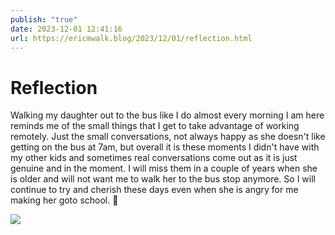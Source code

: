 ```yaml
---
publish: "true"
date: 2023-12-01 12:41:16
url: https://ericmwalk.blog/2023/12/01/reflection.html
---
```


# Reflection

Walking my daughter out to the bus like I do almost every morning I am here reminds me of the small things that I get to take advantage of working remotely. Just the small conversations, not always happy as she doesn't like getting on the bus at 7am, but overall it is these moments I didn't have with my other kids and sometimes real conversations come out as it is just genuine and in the moment. I will miss them in a couple of years when she is older and will not want me to walk her to the bus stop anymore. So I will continue to try and cherish these days even when she is angry for me making her goto school. 🥰

![](https://ericmwalk.blog/uploads/2023/img-6665.jpeg)
